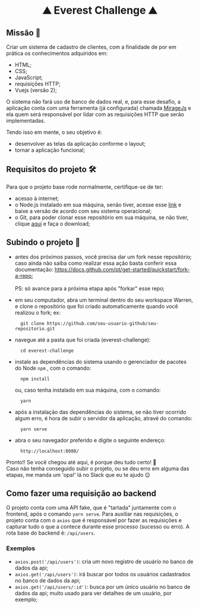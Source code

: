 <h1 align="center">⛰️ Everest Challenge ⛰️</h1>

## Missão :beginner:	

Criar um sistema de cadastro de clientes, com a finalidade de por em prática os conhecimentos adquiridos em:
  - HTML;
  - CSS;
  - JavaScript;
  - requisições HTTP;
  - Vuejs (versão 2);

O sistema não fará uso de banco de dados real, e, para esse desafio, a aplicação conta com uma ferramenta (já configurada) chamada <a href="https://miragejs.com/docs/getting-started/introduction/">MirageJs</a> 
e ela quem será responsável por lidar com as requisições HTTP que serão implementadas.

Tendo isso em mente, o seu objetivo é:
  - desenvolver as telas da aplicação conforme o layout;
  - tornar a aplicação funcional;

## Requisitos do projeto 🛠

Para que o projeto base rode normalmente, certifique-se de ter:
  - acesso à internet;
  - o Node.js instalado em sua máquina, senão tiver, acesse esse <a href="https://nodejs.org/en/download/">link</a> e baixe a versão de acordo com seu sistema operacional;
  - o Git, para poder clonar esse repositório em sua máquina, se não tiver, clique <a href="https://nodejs.org/en/download/">aqui</a> e faça o download;

## Subindo o projeto :rocket:
  - antes dos próximos passos, você precisa dar um fork nesse repositório; caso ainda não saiba como realizar essa ação basta conferir essa documentação: https://docs.github.com/pt/get-started/quickstart/fork-a-repo;
  <br><br>PS: só avance para a próxima etapa após "forkar" esse repo;

  - em seu computador, abra um terminal dentro do seu workspace Warren, e clone o repositório que foi criado automaticamente quando você realizou o fork; ex:
    ```
      git clone https://github.com/seu-usuario-github/seu-repositorio.git
    ```
  - navegue até a pasta que foi criada (everest-challenge):
    ```
      cd everest-challenge
    ```
  - instale as dependências do sistema usando o gerenciador de pacotes do Node `npm` , com o comando:
    ```
      npm install
    ```
    ou, caso tenha instalado em sua máquina, com o comando:
    ```
      yarn
    ```
  - após a instalação das dependências do sistema, se não tiver ocorrido algum erro, é hora de subir o servidor da aplicação, atravé do comando:
    ```
      yarn serve
    ```
  - abra o seu navegador preferido e digite o seguinte endereço:
    ```
      http://localhost:8080/
    ```
  Pronto!! Se você chegou até aqui, é porque deu tudo certo! :raised_hands:	<br>
  Caso não tenha conseguido subir o projeto, ou se deu erro em alguma das etapas, me manda um 'opa!' lá no Slack que eu te ajudo :wink:
    
## Como fazer uma requisição ao backend

O projeto conta com uma API fake, que é "tartada" juntamente com o frontend, após o comando `yarn serve`. Para auxiliar nas requisições, o projeto conta com o `axios` que é responsável por fazer as requisições e capturar tudo o que a contece durante esse processo (sucesso ou erro). A rota base do backend é: `/api/users`.

### Exemplos
  - `axios.post('/api/users')`: cria um novo registro de usuário no banco de dados da api;
  - `axios.get('/api/users')`: irá buscar por todos os usuários cadastrados no banco de dados da api;
  - `axios.get('/api/users/:id')`: busca por um único usuário no banco de dados da api; muito usado para ver detalhes de um usuário, por exemplo;

